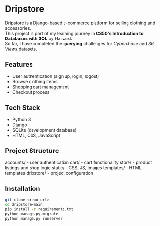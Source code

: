 # Dripstore

Dripstore is a Django-based e-commerce platform for selling clothing and accessories.  
This project is part of my learning journey in **CS50's Introduction to Databases with SQL** by Harvard.  
So far, I have completed the **querying** challenges for _Cyberchase_ and _36 Views_ datasets.  

## Features
- User authentication (sign up, login, logout)
- Browse clothing items
- Shopping cart management
- Checkout process

## Tech Stack
- Python 3
- Django
- SQLite (development database)
- HTML, CSS, JavaScript

## Project Structure
accounts/ - user authentication
cart/ - cart functionality
store/ - product listings and shop logic
static/ - CSS, JS, images
templates/ - HTML templates
dripstore/ - project configuration


## Installation
```bash
git clone <repo-url>
cd dripstore-main
pip install -r requirements.txt
python manage.py migrate
python manage.py runserver

